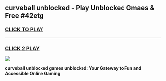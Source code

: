 
## curveball unblocked - Play Unblocked Gmaes & Free #42etg
<h3>
<a href="https://news.freeplayer.one?title=curveball_unblocked&ref=03M">CLICK TO PLAY</a></h3>
<hr>

<h3>
<a href="https://news.freeplayer.one?title=curveball_unblocked&ref=03M">CLICK 2 PLAY</a>
  
</h3>

<a href="https://news.freeplayer.one?title=curveball_unblocked&ref=03M"><img src="https://clearcache.store/games.png"></a>


**curveball unblocked games unblocked: Your Gateway to Fun and Accessible Online Gaming**
